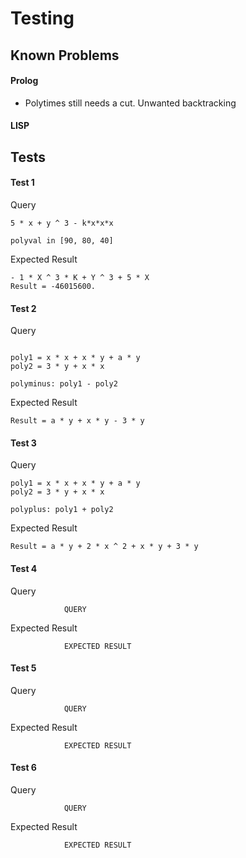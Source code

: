 # Testing
## Known Problems
#### Prolog
  - Polytimes still needs a cut. Unwanted backtracking

#### LISP


## Tests

#### Test 1
Query
```
5 * x + y ^ 3 - k*x*x*x

polyval in [90, 80, 40]
```

Expected Result
```
- 1 * X ^ 3 * K + Y ^ 3 + 5 * X
Result = -46015600.

```

#### Test 2
Query
```

poly1 = x * x + x * y + a * y  
poly2 = 3 * y + x * x

polyminus: poly1 - poly2
```

Expected Result
```
Result = a * y + x * y - 3 * y

```

#### Test 3
Query
```
poly1 = x * x + x * y + a * y  
poly2 = 3 * y + x * x

polyplus: poly1 + poly2
```


Expected Result
```
Result = a * y + 2 * x ^ 2 + x * y + 3 * y

```


#### Test 4
Query
```
            QUERY
```
Expected Result
```
            EXPECTED RESULT

```

#### Test 5
Query
```
            QUERY
```
Expected Result
```
            EXPECTED RESULT

```
#### Test 6
Query
```
            QUERY
```
Expected Result
```
            EXPECTED RESULT

```